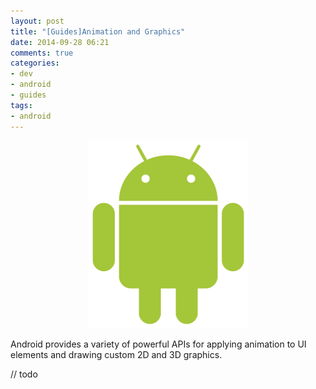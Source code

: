 ```yaml
---
layout: post
title: "[Guides]Animation and Graphics"
date: 2014-09-28 06:21
comments: true
categories: 
- dev
- android
- guides
tags:
- android
---
```

<center><p><img src="/images/android_robot.png" width="255" height="300"></p></center>

Android provides a variety of powerful APIs for applying animation to UI elements and drawing custom 2D and 3D graphics. 

<!-- more -->

// todo
